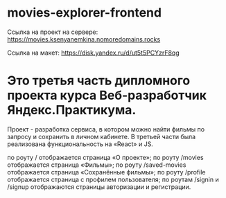 # movies-explorer-frontend
Ссылка на проект на сервере: https://movies.ksenyanemkina.nomoredomains.rocks

Ссылка на макет: https://disk.yandex.ru/d/ut5t5PCYzrF8qg

# Это третья часть дипломного проекта курса Веб-разработчик Яндекс.Практикума.
Проект - разработка сервиса, в котором можно найти фильмы по запросу и сохранить в личном кабинете. В третьей части была реализована функциональность на «React» и JS.

по роуту / отображается страница «О проекте»;
по роуту /movies отображается страница «Фильмы»;
по роуту /saved-movies отображается страница «Сохранённые фильмы»;
по роуту /profile отображается страница с профилем пользователя;
по роутам /signin и /signup отображаются страницы авторизации и регистрации.